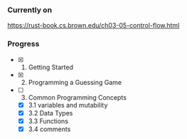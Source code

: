 ### Currently on
https://rust-book.cs.brown.edu/ch03-05-control-flow.html


### Progress
- [x] 1. Getting Started
- [x] 2. Programming a Guessing Game
- [ ] 3. Common Programming Concepts
    - [x] 3.1 variables and mutability
    - [x] 3.2 Data Types
    - [x] 3.3 Functions
    - [x] 3.4 comments
